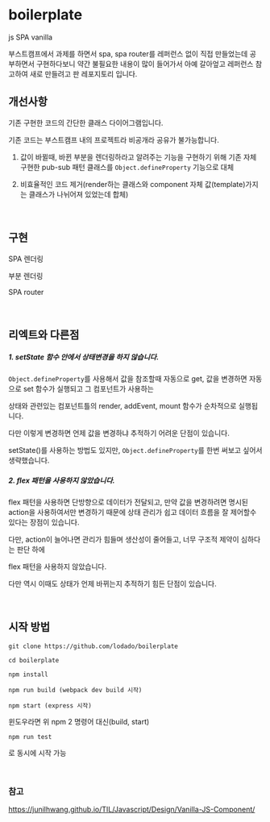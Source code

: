 # boilerplate
js SPA vanilla

부스트캠프에서 과제를 하면서 spa, spa router를 레퍼런스 없이 직접 만들었는데 공부하면서 구현하다보니 약간 불필요한 내용이 많이 들어가서 아예 갈아엎고 레퍼런스 참고하여 새로 만들려고 판 레포지토리 입니다.

## 개선사항

기존 구현한 코드의 간단한 클래스 다이어그램입니다.

기존 코드는 부스트캠프 내의 프로젝트라 비공개라 공유가 불가능합니다.

1. 값이 바뀔때, 바뀐 부분을 렌더링하라고 알려주는 기능을 구현하기 위해 기존 자체구현한 pub-sub 패턴 클래스를 ```Object.defineProperty``` 기능으로 대체 

2. 비효율적인 코드 제거(render하는 클래스와 component 자체 값(template)가지는 클래스가 나뉘어져 있었는데 합체)

<br>

## 구현

SPA 렌더링

부분 렌더링

SPA router

<br> 

## 리엑트와 다른점

##### 1. setState 함수 안에서 상태변경을 하지 않습니다.

```Object.defineProperty```를 사용해서 값을 참조할때 자동으로 get, 값을 변경하면 자동으로 set 함수가 실행되고 그 컴포넌트가 사용하는

상태와 관련있는 컴포넌트틀의 render, addEvent, mount 함수가 순차적으로 실행됩니다.

다만 이렇게 변경하면 언제 값을 변경하냐 추적하기 어려운 단점이 있습니다. 

setState()를 사용하는 방법도 있지만, ```Object.defineProperty```를 한번 써보고 싶어서 생략했습니다. 

##### 2. flex 패턴을 사용하지 않았습니다.

flex 패턴을 사용하면 단방향으로 데이터가 전달되고, 만약 값을 변경하려면 명시된 action을 사용하여서만 변경하기 때문에 
상태 관리가 쉽고 데이터 흐름을 잘 제어할수 있다는 장점이 있습니다.

다만, action이 늘어나면 관리가 힘들며 생산성이 줄어들고, 너무 구조적 제약이 심하다는 판단 하에 

flex 패턴을 사용하지 않았습니다.

다만 역시 이때도 상태가 언제 바뀌는지 추적하기 힘든 단점이 있습니다.

<br>



## 시작 방법

```
git clone https://github.com/lodado/boilerplate

cd boilerplate

npm install

npm run build (webpack dev build 시작)

npm start (express 시작)

```

윈도우라면 위 npm 2 명령어 대신(build, start)

```
npm run test
```
로 동시에 시작 가능

<br>

### 참고

https://junilhwang.github.io/TIL/Javascript/Design/Vanilla-JS-Component/
